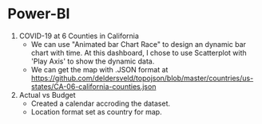 # Power-BI
1. COVID-19 at 6 Counties in California
   - We can use "Animated bar Chart Race" to design an dynamic bar chart with time. At this dashboard, I chose to use Scatterplot with 'Play Axis' to show the dynamic data.  
   - We can get the map with .JSON format at https://github.com/deldersveld/topojson/blob/master/countries/us-states/CA-06-california-counties.json
2. Actual vs Budget
   - Created a calendar accroding the dataset.
   - Location format set as country for map.


